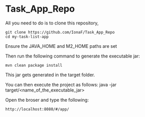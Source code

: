 # Task_App_Repo

All you need to do is to clone this repository,

```
git clone https://github.com/IonaF/Task_App_Repo
cd my-task-list-app
```

Ensure the JAVA_HOME and M2_HOME paths are set

Then run the following command to generate the executable jar:

```
mvn clean package install
```

This jar gets generated in the target folder.

You can then execute the project as follows:
java -jar target/<name_of_the_executable_jar>

Open the broser and type the following: 

```
http://localhost:8080/#/app/
```
